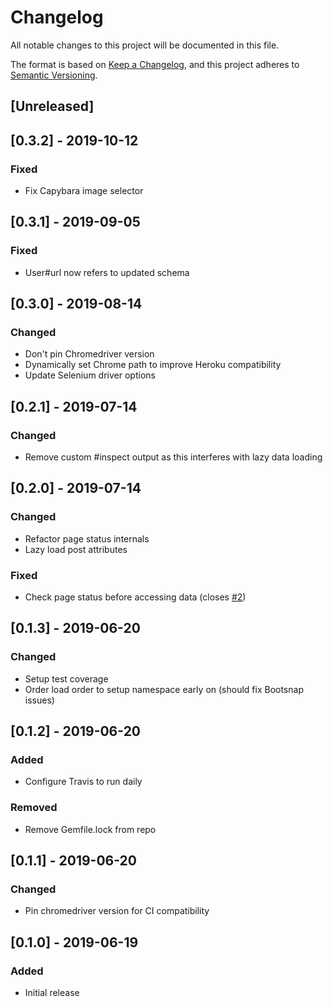 # Changelog
All notable changes to this project will be documented in this file.

The format is based on [Keep a Changelog](https://keepachangelog.com/en/1.0.0/),
and this project adheres to [Semantic Versioning](https://semver.org/spec/v2.0.0.html).

## [Unreleased]

## [0.3.2] - 2019-10-12
### Fixed
- Fix Capybara image selector

## [0.3.1] - 2019-09-05
### Fixed
- User#url now refers to updated schema

## [0.3.0] - 2019-08-14
### Changed
- Don't pin Chromedriver version
- Dynamically set Chrome path to improve Heroku compatibility
- Update Selenium driver options

## [0.2.1] - 2019-07-14
### Changed
- Remove custom #inspect output as this interferes with lazy data loading

## [0.2.0] - 2019-07-14
### Changed
- Refactor page status internals
- Lazy load post attributes

### Fixed
- Check page status before accessing data (closes [#2](https://github.com/richardvenneman/instagrammer/issues/2))

## [0.1.3] - 2019-06-20
### Changed
- Setup test coverage
- Order load order to setup namespace early on (should fix Bootsnap issues)

## [0.1.2] - 2019-06-20
### Added
- Configure Travis to run daily

### Removed
- Remove Gemfile.lock from repo

## [0.1.1] - 2019-06-20
### Changed
- Pin chromedriver version for CI compatibility

## [0.1.0] - 2019-06-19
### Added
- Initial release

